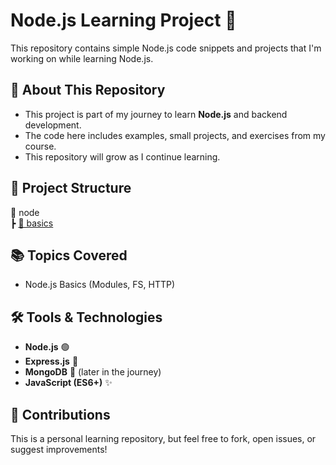 # Node.js Learning Project 🚀

This repository contains simple Node.js code snippets and projects that I'm working on while learning Node.js.

## 📌 About This Repository
- This project is part of my journey to learn **Node.js** and backend development.
- The code here includes examples, small projects, and exercises from my course.
- This repository will grow as I continue learning.

## 📂 Project Structure
📁 node  
┣ [📁 basics](https://github.com/K-Jaswanth-Kumar/Nodejs/tree/main/basics)  

## 📚 Topics Covered
- Node.js Basics (Modules, FS, HTTP)

## 🛠️ Tools & Technologies
- **Node.js** 🟢
- **Express.js** 🚀
- **MongoDB** 🍃 (later in the journey)
- **JavaScript (ES6+)** ✨

## 🤝 Contributions
This is a personal learning repository, but feel free to fork, open issues, or suggest improvements!
